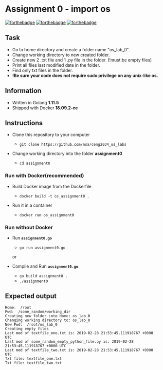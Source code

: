 # Assignment 0 - import os

[![forthebadge](https://forthebadge.com/images/badges/made-with-go.svg)](https://forthebadge.com)
[![forthebadge](https://forthebadge.com/images/badges/uses-git.svg)](https://forthebadge.com)
[![forthebadge](https://forthebadge.com/images/badges/60-percent-of-the-time-works-every-time.svg)](https://forthebadge.com)

## Task

* Go to home directory and create a folder name "os_lab_0".
* Change working directory to new created folder.
* Create new 2 .txt file and 1 .py file in the folder. (!must be empty files)
* Print all files last modified date in the folder.
* Find only txt files in the folder.
* **!Be sure your code does not require sudo privilege on any unix-like os.**

## Information

* Written in Golang **1.11.5**
* Shipped with Docker **18.09.2-ce**

## Instructions

* Clone this repository to your computer
    - `git clone https://github.com/nsa/ceng2034_os_labs`

* Change working directory into the folder **assignment0**
    - `cd assignment0`

### Run with Docker(recommended)

* Build Docker image from the Dockerfile
    - `docker build -t os_assignment0 .`

* Run it in a container
    - `docker run os_assignment0`

### Run without Docker

* Run **`assignment0.go`**
    - `go run assignment0.go`

    or

* Compile and Run **`assignment0.go`**
    - `go build assignment0 .`
    - `./assignment0`

## Expected output

```
Home:  /root
Pwd:  /some_random/working_dir
Creating new folder into Home: os_lab_0
Changing working directory to: os_lab_0
New Pwd:  /root/os_lab_0
Creating empty files
Last mod of textfile_one.txt is: 2019-02-28 21:53:45.111918767 +0000 UTC
Last mod of some_random_empty_python_file.py is: 2019-02-28 21:53:45.111918767 +0000 UTC
Last mod of textfile_two.txt is: 2019-02-28 21:53:45.111918767 +0000 UTC
Txt file: textfile_one.txt
Txt file: textfile_two.txt
```